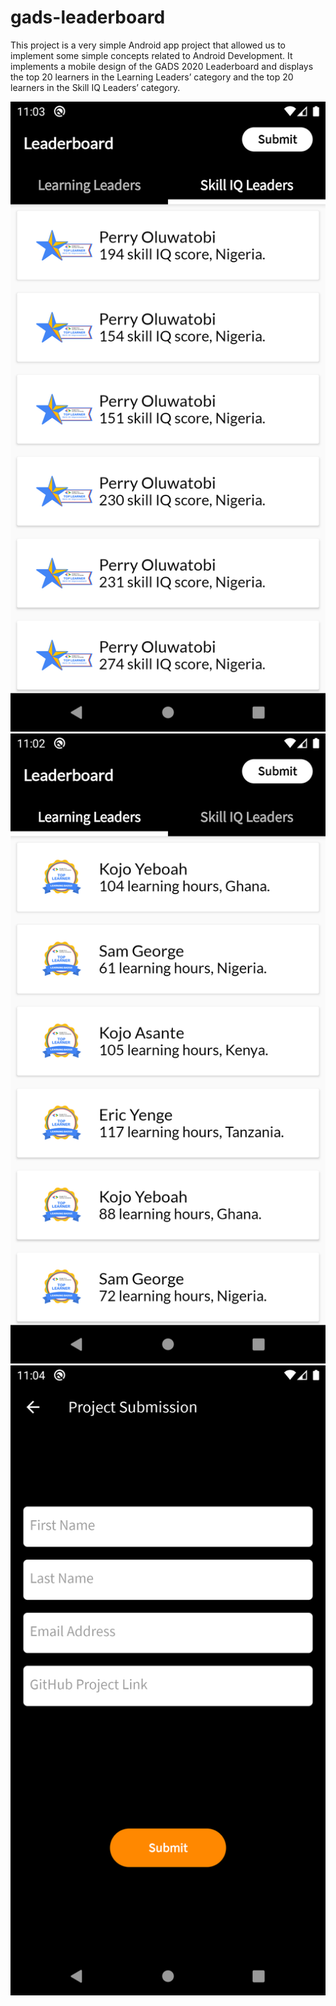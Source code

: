 # gads-leaderboard
This project is a very simple Android app project that allowed us to implement some simple concepts related to Android Development. It implements a mobile design of the GADS 2020 Leaderboard and displays the top 20 learners in the Learning Leaders’ category and the top 20 learners in the Skill IQ Leaders’ category.

![Skill IQ Leaders activity](https://github.com/Krptz/gads-leaderboard/blob/master/skill_iq_leaders.png)
![Learning hours Leaders activity](https://github.com/Krptz/gads-leaderboard/blob/master/learning_hours_leaders.png)
![Submission activity](https://github.com/Krptz/gads-leaderboard/blob/master/project_submission.png)
